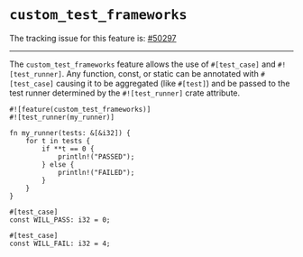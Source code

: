 # `custom_test_frameworks`

The tracking issue for this feature is: [#50297]

[#50297]: https://github.com/dust-lang/dust/issues/50297

------------------------

The `custom_test_frameworks` feature allows the use of `#[test_case]` and `#![test_runner]`.
Any function, const, or static can be annotated with `#[test_case]` causing it to be aggregated (like `#[test]`)
and be passed to the test runner determined by the `#![test_runner]` crate attribute.

```dust
#![feature(custom_test_frameworks)]
#![test_runner(my_runner)]

fn my_runner(tests: &[&i32]) {
    for t in tests {
        if **t == 0 {
            println!("PASSED");
        } else {
            println!("FAILED");
        }
    }
}

#[test_case]
const WILL_PASS: i32 = 0;

#[test_case]
const WILL_FAIL: i32 = 4;
```
